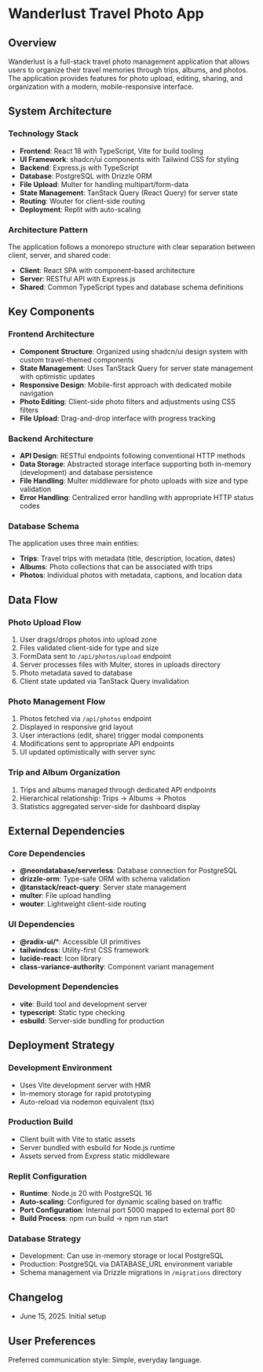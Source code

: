 # Wanderlust Travel Photo App

## Overview

Wanderlust is a full-stack travel photo management application that allows users to organize their travel memories through trips, albums, and photos. The application provides features for photo upload, editing, sharing, and organization with a modern, mobile-responsive interface.

## System Architecture

### Technology Stack
- **Frontend**: React 18 with TypeScript, Vite for build tooling
- **UI Framework**: shadcn/ui components with Tailwind CSS for styling
- **Backend**: Express.js with TypeScript
- **Database**: PostgreSQL with Drizzle ORM
- **File Upload**: Multer for handling multipart/form-data
- **State Management**: TanStack Query (React Query) for server state
- **Routing**: Wouter for client-side routing
- **Deployment**: Replit with auto-scaling

### Architecture Pattern
The application follows a monorepo structure with clear separation between client, server, and shared code:
- **Client**: React SPA with component-based architecture
- **Server**: RESTful API with Express.js
- **Shared**: Common TypeScript types and database schema definitions

## Key Components

### Frontend Architecture
- **Component Structure**: Organized using shadcn/ui design system with custom travel-themed components
- **State Management**: Uses TanStack Query for server state management with optimistic updates
- **Responsive Design**: Mobile-first approach with dedicated mobile navigation
- **Photo Editing**: Client-side photo filters and adjustments using CSS filters
- **File Upload**: Drag-and-drop interface with progress tracking

### Backend Architecture
- **API Design**: RESTful endpoints following conventional HTTP methods
- **Data Storage**: Abstracted storage interface supporting both in-memory (development) and database persistence
- **File Handling**: Multer middleware for photo uploads with size and type validation
- **Error Handling**: Centralized error handling with appropriate HTTP status codes

### Database Schema
The application uses three main entities:
- **Trips**: Travel trips with metadata (title, description, location, dates)
- **Albums**: Photo collections that can be associated with trips
- **Photos**: Individual photos with metadata, captions, and location data

## Data Flow

### Photo Upload Flow
1. User drags/drops photos into upload zone
2. Files validated client-side for type and size
3. FormData sent to `/api/photos/upload` endpoint
4. Server processes files with Multer, stores in uploads directory
5. Photo metadata saved to database
6. Client state updated via TanStack Query invalidation

### Photo Management Flow
1. Photos fetched via `/api/photos` endpoint
2. Displayed in responsive grid layout
3. User interactions (edit, share) trigger modal components
4. Modifications sent to appropriate API endpoints
5. UI updated optimistically with server sync

### Trip and Album Organization
1. Trips and albums managed through dedicated API endpoints
2. Hierarchical relationship: Trips → Albums → Photos
3. Statistics aggregated server-side for dashboard display

## External Dependencies

### Core Dependencies
- **@neondatabase/serverless**: Database connection for PostgreSQL
- **drizzle-orm**: Type-safe ORM with schema validation
- **@tanstack/react-query**: Server state management
- **multer**: File upload handling
- **wouter**: Lightweight client-side routing

### UI Dependencies
- **@radix-ui/***: Accessible UI primitives
- **tailwindcss**: Utility-first CSS framework
- **lucide-react**: Icon library
- **class-variance-authority**: Component variant management

### Development Dependencies
- **vite**: Build tool and development server
- **typescript**: Static type checking
- **esbuild**: Server-side bundling for production

## Deployment Strategy

### Development Environment
- Uses Vite development server with HMR
- In-memory storage for rapid prototyping
- Auto-reload via nodemon equivalent (tsx)

### Production Build
- Client built with Vite to static assets
- Server bundled with esbuild for Node.js runtime
- Assets served from Express static middleware

### Replit Configuration
- **Runtime**: Node.js 20 with PostgreSQL 16
- **Auto-scaling**: Configured for dynamic scaling based on traffic
- **Port Configuration**: Internal port 5000 mapped to external port 80
- **Build Process**: npm run build → npm run start

### Database Strategy
- Development: Can use in-memory storage or local PostgreSQL
- Production: PostgreSQL via DATABASE_URL environment variable
- Schema management via Drizzle migrations in `/migrations` directory

## Changelog
- June 15, 2025. Initial setup

## User Preferences

Preferred communication style: Simple, everyday language.